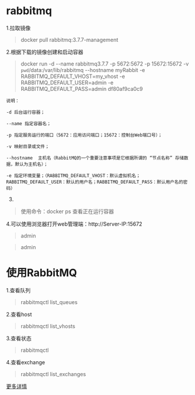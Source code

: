 # rabbitmq



1.拉取镜像

> docker pull rabbitmq:3.7.7-management

2.根据下载的镜像创建和启动容器

>  docker run -d --name rabbitmq3.7.7 -p 5672:5672 -p 15672:15672 -v `pwd`/data:/var/lib/rabbitmq --hostname myRabbit -e RABBITMQ_DEFAULT_VHOST=my_vhost  -e RABBITMQ_DEFAULT_USER=admin -e RABBITMQ_DEFAULT_PASS=admin df80af9ca0c9

~~~
说明：

-d 后台运行容器；

--name 指定容器名；

-p 指定服务运行的端口（5672：应用访问端口；15672：控制台Web端口号）；

-v 映射目录或文件；

--hostname  主机名（RabbitMQ的一个重要注意事项是它根据所谓的 “节点名称” 存储数据，默认为主机名）；

-e 指定环境变量；（RABBITMQ_DEFAULT_VHOST：默认虚拟机名；RABBITMQ_DEFAULT_USER：默认的用户名；RABBITMQ_DEFAULT_PASS：默认用户名的密码）
~~~

3.

>使用命令：docker ps 查看正在运行容器

4.可以使用浏览器打开web管理端：http://Server-IP:15672

> admin

> admin

# 使用RabbitMQ

1.查看队列

>  rabbitmqctl  list_queues

2.查看host

> rabbitmqctl  list_vhosts

3.查看状态 

> rabbitmqctl  

4.查看exchange

> rabbitmqctl list_exchanges

[更多详情](https://www.cnblogs.com/yufeng218/p/9452621.html)